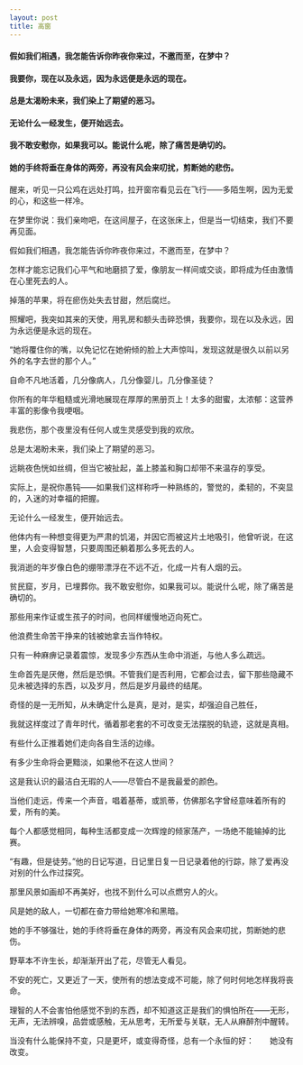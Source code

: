 ```yaml
---
layout: post
title: 高窗
---
```

#### 假如我们相遇，我怎能告诉你昨夜你来过，不邀而至，在梦中？            
#### 我要你，现在以及永远，因为永远便是永远的现在。       
#### 总是太渴盼未来，我们染上了期望的恶习。               
#### 无论什么一经发生，便开始远去。        
#### 我不敢安慰你，如果我可以。能说什么呢，除了痛苦是确切的。                
#### 她的手终将垂在身体的两旁，再没有风会来叨扰，剪断她的悲伤。           
<!-- more -->
醒来，听见一只公鸡在远处打鸣，拉开窗帘看见云在飞行——多陌生啊，因为无爱的心，和这些一样冷。               

在梦里你说：我们亲吻吧，在这间屋子，在这张床上，但是当一切结束，我们不要再见面。               

假如我们相遇，我怎能告诉你昨夜你来过，不邀而至，在梦中？               

怎样才能忘记我们心平气和地磨损了爱，像朋友一样间或交谈，即将成为任由激情在心里死去的人。               

掉落的苹果，将在瘀伤处失去甘甜，然后腐烂。               

照耀吧，我突如其来的天使，用乳房和额头击碎恐惧，我要你，现在以及永远，因为永远便是永远的现在。               

“她将覆住你的嘴，以免记忆在她俯倾的脸上大声惊叫，发现这就是很久以前以另外的名字去世的那个人。”               

自命不凡地活着，几分像病人，几分像婴儿，几分像圣徒？               

你所有的年华粗糙或光滑地展现在厚厚的黑册页上！太多的甜蜜，太浓郁：这营养丰富的影像令我哽咽。               

我悲伤，那个夜里没有任何人或生灵感受到我的欢欣。               

总是太渴盼未来，我们染上了期望的恶习。               

远眺夜色恍如丝绸，但当它被扯起，盖上膝盖和胸口却带不来温存的享受。               

实际上，是祝你愚钝——如果我们这样称呼一种熟练的，警觉的，柔韧的，不突显的，入迷的对幸福的把握。               

无论什么一经发生，便开始远去。               

他体内有一种想变得更为严肃的饥渴，并因它而被这片土地吸引，他曾听说，在这里，人会变得智慧，只要周围还躺着那么多死去的人。               

我消逝的年岁像白色的绷带漂浮在不远不近，化成一片有人烟的云。               

贫民窟，岁月，已埋葬你。我不敢安慰你，如果我可以。能说什么呢，除了痛苦是确切的。               

那些用来作证或生孩子的时间，也同样缓慢地迈向死亡。               

他浪费生命苦干挣来的钱被她拿去当作特权。               

只有一种麻痹记录着震惊，发现多少东西从生命中消逝，与他人多么疏远。               

生命首先是厌倦，然后是恐惧。不管我们是否利用，它都会过去，留下那些隐藏不见未被选择的东西，以及岁月，然后是岁月最终的结尾。               

奇怪的是一无所知，从未确定什么是真，是对，是实，却强迫自己胜任，               

我就这样度过了青年时代，循着那老套的不可改变无法摆脱的轨迹，这就是真相。               

有些什么正推着她们走向各自生活的边缘。               

有多少生命将会更黯淡，如果他不在这人世间？               

这是我认识的最洁白无瑕的人——尽管白不是我最爱的颜色。               

当他们走远，传来一个声音，唱着基蒂，或凯蒂，仿佛那名字曾经意味着所有的爱，所有的美。               

每个人都感觉相同，每种生活都变成一次辉煌的倾家荡产，一场绝不能输掉的比赛。                  

“有趣，但是徒劳。”他的日记写道，日记里日复一日记录着他的行踪，除了爱再没对别的什么作过探究。               

那里风景如画却不再美好，也找不到什么可以点燃穷人的火。               

风是她的敌人，一切都在奋力带给她寒冷和黑暗。               

她的手不够强壮，她的手终将垂在身体的两旁，再没有风会来叨扰，剪断她的悲伤。               

野草本不许生长，却渐渐开出了花，尽管无人看见。               

不安的死亡，又更近了一天，使所有的想法变成不可能，除了何时何地怎样我将丧命。               

理智的人不会害怕他感觉不到的东西，却不知道这正是我们的惧怕所在——无形，无声，无法辨嗅，品尝或感触，无从思考，无所爱与关联，无人从麻醉剂中醒转。               

当没有什么能保持不变，只是更坏，或变得奇怪，总有一个永恒的好：　　她没有改变。               
